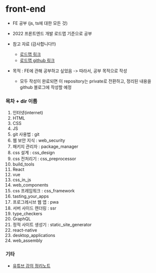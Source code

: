 # front-end
- FE 공부 (js, ts에 대한 모든 것)
- 2022 프론트엔드 개발 로드맵 기준으로 공부
- 참고 자료 (감사합니다!!)
  - [로드맵 링크](https://ordinary-code.tistory.com/131)
  - [로드맵 github 링크](https://github.com/Han-Kyeol/developer-roadmap-kr-)

- 목적 : FE에 관해 공부하고 싶었음 -> 따라서, 공부 목적으로 작성
  - 모두 작성이 완료되면 이 repository는 private로 전환하고, 정리된 내용을 github 블로그에 작성할 예정

### 목차 + dir 이름
  1. 인터넷(internet)
  2. HTML
  3. CSS
  4. JS
  5. git 사용법 : git
  6. 웹 보안 지식 : web_security
  7. 패키지 관리자 : package_manager
  8. css 설계 : css_design
  9. css 전처리기 : css_preprocessor
  10. build_tools
  11. React
  12. vue
  13. css_in_js
  14. web_components
  15. css 프레임워크 : css_framework
  16. tasting_your_apps
  17. 프로그레시브 웹 앱 : pwa
  18. 서버 사이드 렌더링 : ssr
  19. type_checkers
  20. GraphQL
  21. 정적 사이트 생성기 : static_site_generator
  22. react-native
  23. desktop_applications
  24. web_assembly

### 기타
  - [유튜브 강의 정리노트](./etc/README.md)